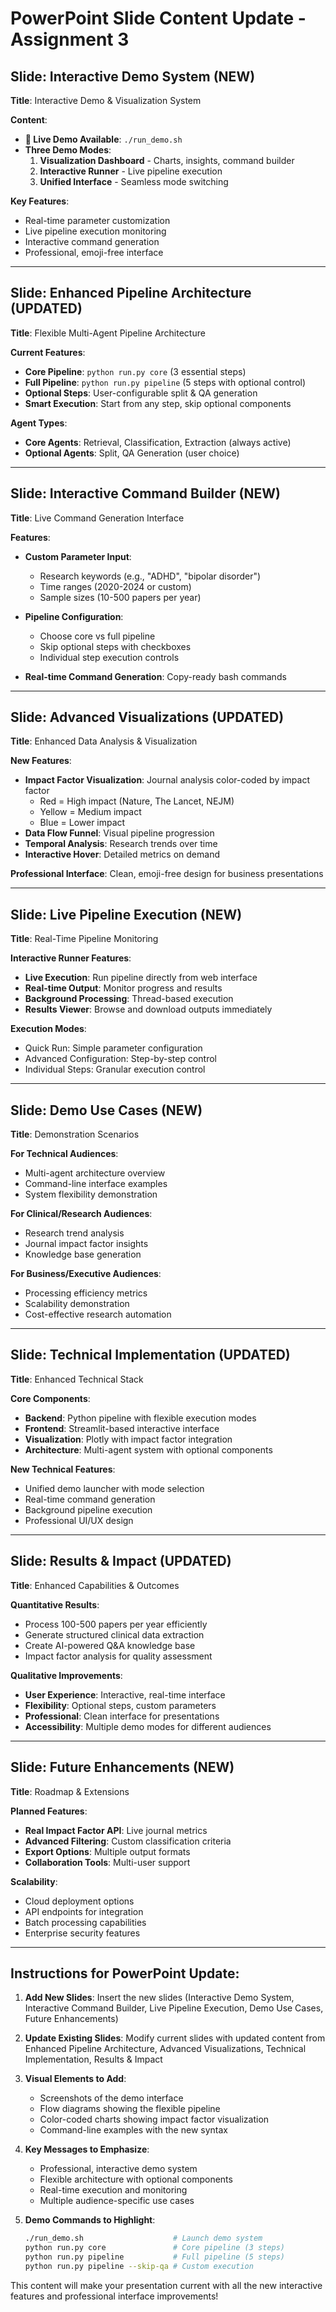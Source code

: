 # PowerPoint Slide Content Update - Assignment 3

## Slide: Interactive Demo System (NEW)
**Title**: Interactive Demo & Visualization System

**Content**:
- **🎯 Live Demo Available**: `./run_demo.sh`
- **Three Demo Modes**:
  1. **Visualization Dashboard** - Charts, insights, command builder
  2. **Interactive Runner** - Live pipeline execution 
  3. **Unified Interface** - Seamless mode switching

**Key Features**:
- Real-time parameter customization
- Live pipeline execution monitoring
- Interactive command generation
- Professional, emoji-free interface

---

## Slide: Enhanced Pipeline Architecture (UPDATED)
**Title**: Flexible Multi-Agent Pipeline Architecture

**Current Features**:
- **Core Pipeline**: `python run.py core` (3 essential steps)
- **Full Pipeline**: `python run.py pipeline` (5 steps with optional control)
- **Optional Steps**: User-configurable split & QA generation
- **Smart Execution**: Start from any step, skip optional components

**Agent Types**:
- **Core Agents**: Retrieval, Classification, Extraction (always active)
- **Optional Agents**: Split, QA Generation (user choice)

---

## Slide: Interactive Command Builder (NEW)
**Title**: Live Command Generation Interface

**Features**:
- **Custom Parameter Input**:
  - Research keywords (e.g., "ADHD", "bipolar disorder")
  - Time ranges (2020-2024 or custom)
  - Sample sizes (10-500 papers per year)
  
- **Pipeline Configuration**:
  - Choose core vs full pipeline
  - Skip optional steps with checkboxes
  - Individual step execution controls

- **Real-time Command Generation**: Copy-ready bash commands

---

## Slide: Advanced Visualizations (UPDATED)
**Title**: Enhanced Data Analysis & Visualization

**New Features**:
- **Impact Factor Visualization**: Journal analysis color-coded by impact factor
  - Red = High impact (Nature, The Lancet, NEJM)
  - Yellow = Medium impact
  - Blue = Lower impact
- **Data Flow Funnel**: Visual pipeline progression
- **Temporal Analysis**: Research trends over time
- **Interactive Hover**: Detailed metrics on demand

**Professional Interface**: Clean, emoji-free design for business presentations

---

## Slide: Live Pipeline Execution (NEW)
**Title**: Real-Time Pipeline Monitoring

**Interactive Runner Features**:
- **Live Execution**: Run pipeline directly from web interface
- **Real-time Output**: Monitor progress and results
- **Background Processing**: Thread-based execution
- **Results Viewer**: Browse and download outputs immediately

**Execution Modes**:
- Quick Run: Simple parameter configuration
- Advanced Configuration: Step-by-step control
- Individual Steps: Granular execution control

---

## Slide: Demo Use Cases (NEW)
**Title**: Demonstration Scenarios

**For Technical Audiences**:
- Multi-agent architecture overview
- Command-line interface examples
- System flexibility demonstration

**For Clinical/Research Audiences**:
- Research trend analysis
- Journal impact factor insights
- Knowledge base generation

**For Business/Executive Audiences**:
- Processing efficiency metrics
- Scalability demonstration
- Cost-effective research automation

---

## Slide: Technical Implementation (UPDATED)
**Title**: Enhanced Technical Stack

**Core Components**:
- **Backend**: Python pipeline with flexible execution modes
- **Frontend**: Streamlit-based interactive interface
- **Visualization**: Plotly with impact factor integration
- **Architecture**: Multi-agent system with optional components

**New Technical Features**:
- Unified demo launcher with mode selection
- Real-time command generation
- Background pipeline execution
- Professional UI/UX design

---

## Slide: Results & Impact (UPDATED)
**Title**: Enhanced Capabilities & Outcomes

**Quantitative Results**:
- Process 100-500 papers per year efficiently
- Generate structured clinical data extraction
- Create AI-powered Q&A knowledge base
- Impact factor analysis for quality assessment

**Qualitative Improvements**:
- **User Experience**: Interactive, real-time interface
- **Flexibility**: Optional steps, custom parameters
- **Professional**: Clean interface for presentations
- **Accessibility**: Multiple demo modes for different audiences

---

## Slide: Future Enhancements (NEW)
**Title**: Roadmap & Extensions

**Planned Features**:
- **Real Impact Factor API**: Live journal metrics
- **Advanced Filtering**: Custom classification criteria
- **Export Options**: Multiple output formats
- **Collaboration Tools**: Multi-user support

**Scalability**:
- Cloud deployment options
- API endpoints for integration
- Batch processing capabilities
- Enterprise security features

---

## Instructions for PowerPoint Update:

1. **Add New Slides**: Insert the new slides (Interactive Demo System, Interactive Command Builder, Live Pipeline Execution, Demo Use Cases, Future Enhancements)

2. **Update Existing Slides**: Modify current slides with updated content from Enhanced Pipeline Architecture, Advanced Visualizations, Technical Implementation, Results & Impact

3. **Visual Elements to Add**:
   - Screenshots of the demo interface
   - Flow diagrams showing the flexible pipeline
   - Color-coded charts showing impact factor visualization
   - Command-line examples with the new syntax

4. **Key Messages to Emphasize**:
   - Professional, interactive demo system
   - Flexible architecture with optional components
   - Real-time execution and monitoring
   - Multiple audience-specific use cases

5. **Demo Commands to Highlight**:
   ```bash
   ./run_demo.sh                    # Launch demo system
   python run.py core               # Core pipeline (3 steps)
   python run.py pipeline           # Full pipeline (5 steps)
   python run.py pipeline --skip-qa # Custom execution
   ```

This content will make your presentation current with all the new interactive features and professional interface improvements!